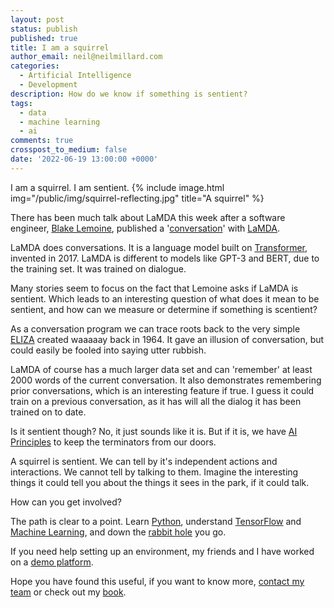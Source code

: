 ```yaml
---
layout: post
status: publish
published: true
title: I am a squirrel
author_email: neil@neilmillard.com
categories:
  - Artificial Intelligence
  - Development
description: How do we know if something is sentient?
tags:
  - data
  - machine learning
  - ai
comments: true
crosspost_to_medium: false
date: '2022-06-19 13:00:00 +0000'
---
```

I am a squirrel. I am sentient.
{% include image.html
img="/public/img/squirrel-reflecting.jpg"
title="A squirrel" %}

There has been much talk about LaMDA this week after a software engineer, [Blake Lemoine](https://twitter.com/cajundiscordian), published a '[conversation](https://cajundiscordian.medium.com/is-lamda-sentient-an-interview-ea64d916d917)'
with [LaMDA](https://blog.google/technology/ai/lamda/).

LaMDA does conversations. It is a language model built on [Transformer](https://ai.googleblog.com/2017/08/transformer-novel-neural-network.html), invented in 2017. LaMDA is different
to models like GPT-3 and BERT, due to the training set. It was trained on dialogue.

Many stories seem to focus on the fact that Lemoine asks if LaMDA is sentient. Which leads to an interesting question
of what does it mean to be sentient, and how can we measure or determine if something is scentient?

As a conversation program we can trace roots back to the very simple [ELIZA](https://en.wikipedia.org/wiki/ELIZA)
created waaaaay back in 1964. It gave an illusion of conversation, but could easily be fooled into saying utter rubbish.

LaMDA of course has a much larger data set and can 'remember' at least 2000 words of the current conversation. It also
demonstrates remembering prior conversations, which is an interesting feature if true. I guess it could train on a previous
conversation, as it has will all the dialog it has been trained on to date.

Is it sentient though? No, it just sounds like it is. But if it is, we have [AI Principles](https://www.blog.google/technology/ai/ai-principles/)
to keep the terminators from our doors.

A squirrel is sentient. We can tell by it's independent actions and interactions. We cannot tell by talking to them.
Imagine the interesting things it could tell you about the things it sees in the park, if it could talk.

How can you get involved?

The path is clear to a point. Learn [Python](https://www.python.org/), understand [TensorFlow](https://www.tensorflow.org/) and [Machine Learning](https://www.tensorflow.org/), and down the [rabbit hole](https://www.tensorflow.org/responsible_ai) you go.

If you need help setting up an environment, my friends and I have worked on a [demo platform](https://www.equalexperts.com/our-services/data/).

Hope you have found this useful, if you want to know more, [contact my team](/contact/index.html) or check out my [book](/book/index.html).

